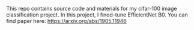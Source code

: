 This repo contains source code and materials for my cifar-100 image classification project.
In this project, I fined-tune EfficientNet B0. You can find paper here: https://arxiv.org/abs/1905.11946

